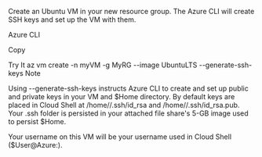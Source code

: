 
Create an Ubuntu VM in your new resource group. The Azure CLI will create SSH keys and set up the VM with them.

Azure CLI

Copy

Try It
az vm create -n myVM -g MyRG --image UbuntuLTS --generate-ssh-keys
 Note

Using --generate-ssh-keys instructs Azure CLI to create and set up public and private keys in your VM and $Home directory. By default keys are placed in Cloud Shell at /home/<user>/.ssh/id_rsa and /home/<user>/.ssh/id_rsa.pub. Your .ssh folder is persisted in your attached file share's 5-GB image used to persist $Home.

Your username on this VM will be your username used in Cloud Shell ($User@Azure:).
